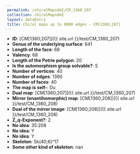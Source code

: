 ```yaml
--- 
 permalink: /chiralMaps6kE/CM_1360_207 
 collection: chiralMaps6kE
 layout: dataEntry
 title: Chiral maps up to 6000 edges - CM[1360;207]
---
```


- **ID**: [CM[1360;207]]({{ site.url }}/test/CM_1360_207)
- **Genus of the underlying surface**: 641
- **Length of the face**: 68
- **Valency**: 68
- **Length of the Petrie polygon**: 20
- **Is the automorphism group solvable?**: S
- **Number of vertices**: 40
- **Number of edges**: 1360
- **Number of faces**: 40
- **The map is self-**: Du
- **Dual map**: [CM[1360;207]]({{ site.url }}/test/CM_1360_207)
- **Mirror (enantihomorphic) map**: [CM[1360;208]]({{ site.url }}/test/CM_1360_208)
- **Dual of the mirror image**: [CM[1360;208]]({{ site.url }}/test/CM_1360_208)
- **Z_q-Exponent?**: 2
- **No idea**:  35:208
- **No idea**: Y
- **No idea**: Y
- **Skeleton**: Sk(40;6)^17
- **Some other kind of skeleton**: nan
